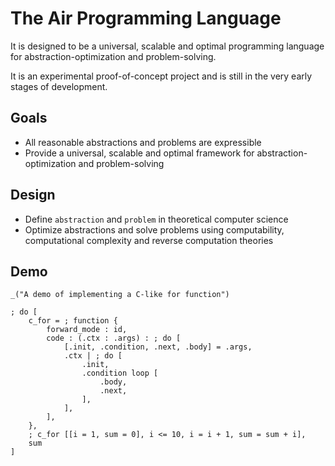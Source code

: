 # The Air Programming Language

It is designed to be a universal, scalable and optimal programming language for abstraction-optimization and problem-solving.

It is an experimental proof-of-concept project and is still in the very early stages of development.

## Goals

- All reasonable abstractions and problems are expressible
- Provide a universal, scalable and optimal framework for abstraction-optimization and problem-solving

## Design

- Define `abstraction` and `problem` in theoretical computer science
- Optimize abstractions and solve problems using computability, computational complexity and reverse computation theories

## Demo

```air
_("A demo of implementing a C-like for function")

; do [
    c_for = ; function {
        forward_mode : id,
        code : (.ctx : .args) : ; do [
            [.init, .condition, .next, .body] = .args,
            .ctx | ; do [
                .init,
                .condition loop [
                    .body,
                    .next,
                ],
            ],
        ],
    },
    ; c_for [[i = 1, sum = 0], i <= 10, i = i + 1, sum = sum + i],
    sum
]
```
